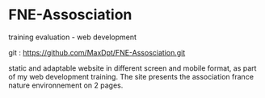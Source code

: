 # FNE-Assosciation
training evaluation - web development

git :  https://github.com/MaxDpt/FNE-Assosciation.git

static and adaptable website in different screen and mobile format, as part of my web development training.
The site presents the association france nature environnement on 2 pages.
